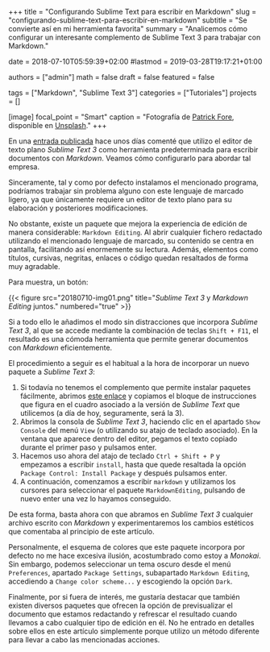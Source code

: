 +++
title = "Configurando Sublime Text para escribir en Markdown"
slug  = "configurando-sublime-text-para-escribir-en-markdown"
subtitle = "Se convierte así en mi herramienta favorita"
summary  = "Analicemos cómo configurar un interesante complemento de Sublime Text 3 para trabajar con Markdown."

date     = 2018-07-10T05:59:39+02:00
#lastmod = 2019-03-28T19:17:21+01:00

authors  = ["admin"]
math     = false
draft    = false
featured = false

tags       = ["Markdown", "Sublime Text 3"]
categories = ["Tutoriales"]
projects   = []

[image]
  focal_point = "Smart"
  caption     = "Fotografía de [Patrick Fore](https://unsplash.com/@patrickian4), disponible en [Unsplash](https://unsplash.com/photos/0gkw_9fy0eQ)."
+++

En una [entrada publicada](/2018/07/05/preparando-el-equipo-para-hugo/) hace unos días comenté que utilizo el editor de texto plano *Sublime Text 3* como herramienta predeterminada para escribir documentos con *Markdown*. Veamos cómo configurarlo para abordar tal empresa.

Sinceramente, tal y como por defecto instalamos el mencionado programa, podríamos trabajar sin problema alguno con este lenguaje de marcado ligero, ya que únicamente requiere un editor de texto plano para su elaboración y posteriores modificaciones.

No obstante, existe un paquete que mejora la experiencia de edición de manera considerable: `Markdown Editing`. Al abrir cualquier fichero redactado utilizando el mencionado lenguaje de marcado, su contenido se centra en pantalla, facilitando así enormemente su lectura. Además, elementos como títulos, cursivas, negritas, enlaces o código quedan resaltados de forma muy agradable.

Para muestra, un botón:

{{< figure src="20180710-img01.png" title="*Sublime Text 3* y *Markdown Editing* juntos." numbered="true" >}}

Si a todo ello le añadimos el modo sin distracciones que incorpora *Sublime Text 3*, al que se accede mediante la combinación de teclas `Shift + F11`, el resultado es una cómoda herramienta que permite generar documentos con *Markdown* eficientemente.

El procedimiento a seguir es el habitual a la hora de incorporar un nuevo paquete a *Sublime Text 3*:

1. Si todavía no tenemos el complemento que permite instalar paquetes fácilmente, abrimos [este enlace](https://packagecontrol.io/installation) y copiamos el bloque de instrucciones que figura en el cuadro asociado a la versión de *Sublime Text* que utilicemos (a día de hoy, seguramente, será la 3).
2. Abrimos la consola de *Sublime Text 3*, haciendo clic en el apartado `Show Console` del menú `View` (o utilizando su atajo de teclado asociado). En la ventana que aparece dentro del editor, pegamos el texto copiado durante el primer paso y pulsamos enter.
3. Hacemos uso ahora del atajo de teclado `Ctrl + Shift + P` y empezamos a escribir `install`, hasta que quede resaltada la opción `Package Control: Install Package` y después pulsamos enter.
4. A continuación, comenzamos a escribir `markdown` y utilizamos los cursores para seleccionar el paquete `MarkdownEditing`, pulsando de nuevo enter una vez lo hayamos conseguido.

De esta forma, basta ahora con que abramos en *Sublime Text 3* cualquier archivo escrito con *Markdown* y experimentaremos los cambios estéticos que comentaba al principio de este artículo. 

Personalmente, el esquema de colores que este paquete incorpora por defecto no me hace excesiva ilusión, acostumbrado como estoy a *Monokai*. Sin embargo, podemos seleccionar un tema oscuro desde el menú `Preferences`, apartado `Package Settings`, subapartado `Markdown Editing`, accediendo a `Change color scheme...` y escogiendo la opción `Dark`.

Finalmente, por si fuera de interés, me gustaría destacar que también existen diversos paquetes que ofrecen la opción de previsualizar el documento que estamos redactando y refrescar el resultado cuando llevamos a cabo cualquier tipo de edición en él. No he entrado en detalles sobre ellos en este artículo simplemente porque utilizo un método diferente para llevar a cabo las mencionadas acciones.
